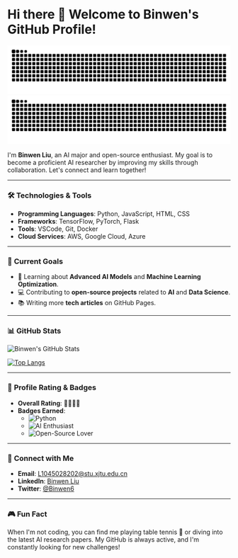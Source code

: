 # Hi there 👋 Welcome to Binwen's GitHub Profile!

[![暗色](https://raw.githubusercontent.com/Binwen6/Binwen6/output/github-contribution-grid-snake-dark.svg)](url)
![亮色](https://raw.githubusercontent.com/Binwen6/Binwen6/output/github-contribution-grid-snake.svg)


I'm **Binwen Liu**, an AI major and open-source enthusiast. My goal is to become a proficient AI researcher by improving my skills through collaboration. Let's connect and learn together!

---

### 🛠️ **Technologies & Tools**
- **Programming Languages**: Python, JavaScript, HTML, CSS
- **Frameworks**: TensorFlow, PyTorch, Flask
- **Tools**: VSCode, Git, Docker
- **Cloud Services**: AWS, Google Cloud, Azure

---

### 🚀 **Current Goals**
- 🌱 Learning about **Advanced AI Models** and **Machine Learning Optimization**.
- 💻 Contributing to **open-source projects** related to **AI** and **Data Science**.
- 📚 Writing more **tech articles** on GitHub Pages.

---

### 📊 **GitHub Stats**
![Binwen's GitHub Stats](https://github-readme-stats.vercel.app/api?username=Binwen6&show_icons=true&theme=radical)

[![Top Langs](https://github-readme-stats.vercel.app/api/top-langs/?username=Binwen6&layout=compact&theme=radical)](https://github.com/anuraghazra/github-readme-stats)

---

### 🎯 **Profile Rating & Badges**
- **Overall Rating**: 🌟🌟🌟🌟
- **Badges Earned**:
  - ![Python](https://img.shields.io/badge/-Python-3776AB?style=flat-square&logo=Python&logoColor=white)
  - ![AI Enthusiast](https://img.shields.io/badge/-AI%20Enthusiast-brightgreen?style=flat-square)
  - ![Open-Source Lover](https://img.shields.io/badge/-Open--Source%20Lover-blue?style=flat-square)

---

### 🔗 **Connect with Me**
- **Email**: L1045028202@stu.xjtu.edu.cn
- **LinkedIn**: [Binwen Liu](https://www.linkedin.com/in/binwenliu/)
- **Twitter**: [@Binwen6](https://twitter.com/Binwen6)

---

### 🎮 **Fun Fact**
When I'm not coding, you can find me playing table tennis 🎾 or diving into the latest AI research papers. My GitHub is always active, and I'm constantly looking for new challenges!
